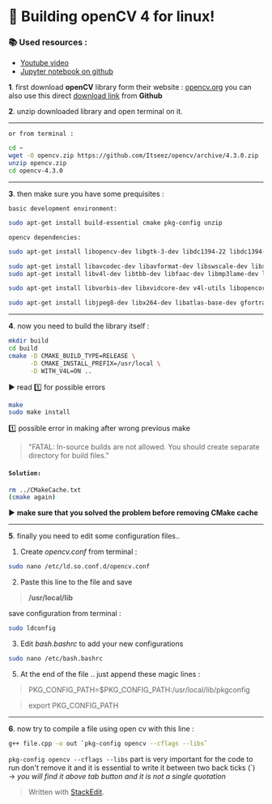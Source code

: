 ﻿
#   :pushpin:  Building openCV 4 for linux!
###   :books: Used resources :
* [Youtube video](https://www.youtube.com/watch?v=DRH-EaIhOlc&list=PLS1lqxOwNjOaEFHEhbU_5uUZwrUquKTwZ)
* [Jupyter notebook on github](https://github.com/cesco345/StemApks/blob/master/TutorialsNotebook%20(1).ipynb)


**1**.  first download **openCV** library form their website :
[opencv.org](https://opencv.org/opencv-4-3-0/)
 you can also use this direct [download link](https://github.com/opencv/opencv/archive/4.3.0.zip) from **Github**
 
**2**. unzip downloaded library and open terminal on it.

---
`or from terminal : `
```bash
cd ~
wget -O opencv.zip https://github.com/Itseez/opencv/archive/4.3.0.zip
unzip opencv.zip
cd opencv-4.3.0
```
---
**3**.  then make sure you have some prequisites  :

`basic development environment:`
```bash
sudo apt-get install build-essential cmake pkg-config unzip
```
`opencv dependencies:`
```bash
sudo apt-get install libopencv-dev libgtk-3-dev libdc1394-22 libdc1394-22-dev libjpeg-dev  
```
```bash
sudo apt-get install libavcodec-dev libavformat-dev libswscale-dev libxine2-dev
sudo apt-get install libv4l-dev libtbb-dev libfaac-dev libmp3lame-dev libtheora-dev 

sudo apt-get install libvorbis-dev libxvidcore-dev v4l-utils libopencore-amrnb-dev libopencore-amrwb-dev

sudo apt-get install libjpeg8-dev libx264-dev libatlas-base-dev gfortran
```
---
**4**. now you need to build the library itself :
```bash
mkdir build
cd build
cmake -D CMAKE_BUILD_TYPE=RELEASE \
      -D CMAKE_INSTALL_PREFIX=/usr/local \
      -D WITH_V4L=ON ..
```
:arrow_forward:  read :one: for possible errors  
```bash
make
sudo make install
```
:one: possible error in making after wrong previous make
>"FATAL: In-source builds are not allowed.
You should create separate directory for build files."

#### `Solution:`
```bash
rm ../CMakeCache.txt
(cmake again)
```
:arrow_forward: **make sure that you solved the problem before removing CMake cache**

---
**5**. finally you need to edit some configuration files..
1.  Create *opencv.conf* from terminal :
```bash
sudo nano /etc/ld.so.conf.d/opencv.conf
```
2. Paste this line to the file and save
 >**/usr/local/lib**
 
 save configuration from terminal :
```bash
sudo ldconfig
```
3. Edit *bash.bashrc* to add your new configurations
```bash
sudo nano /etc/bash.bashrc
```
5. At the end of the file .. just append these magic lines :
>PKG_CONFIG_PATH=$PKG_CONFIG_PATH:/usr/local/lib/pkgconfig

>export PKG_CONFIG_PATH

---
**6**. now try to compile a file using open cv with this line :
```bash
g++ file.cpp -o out `pkg-config opencv --cflags --libs`
```
`pkg-config opencv --cflags --libs` part is very important for the code to run don't remove it and it is essential to write it between two back ticks (\`)  
-> *you will find it above tab button and it is not a single quotation*

> Written with [StackEdit](https://stackedit.io/).
